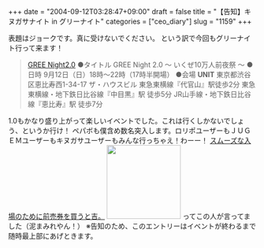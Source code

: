 +++
date = "2004-09-12T03:28:47+09:00"
draft = false
title = "【告知】キヌガサナイト in グリーナイト"
categories = ["ceo_diary"]
slug = "1159"
+++

表題はジョークです。真に受けないでください。
という訳で今回もグリーナイト行って来ます！
<blockquote><a href="http://mag.gree.jp/" target="_blank">GREE Night2.0</a>
●タイトル
GREE Night 2.0 〜 いくぜ10万人前夜祭 〜
●日時
9月12日（日）18時〜22時（17時半開場）
●会場
<b>UNIT</b>
東京都渋谷区恵比寿西1-34-17 ザ・ハウスビル
東急東横線『代官山』駅徒歩2分
東急東横線・地下鉄日比谷線『中目黒』駅 徒歩5分
JR山手線・地下鉄日比谷線『恵比寿』駅 徒歩7分</blockquote>
1.0もかなり盛り上がって楽しいイベントでした。これは行くしかないでしょう、というか行け！
ペパボも僕含め数名突入します。ロリポユーザーもＪＵＧＥＭユーザーもキヌガサユーザーもみんな行っちゃえ！わーー！
<a href="http://mag.gree.jp/2004/08/gree_night_20_.html" target="_blank">スムーズな入場のために前売券を買うと吉。</a>
<img src="http://ieiriblog.jugem.jp/?image=4019" width="150" height="150" alt="" class="pict" />
ってこの人が言ってました（泥まみれやん！）
※告知のため、このエントリーはイベントが終わるまで随時最上部にあげときます。
